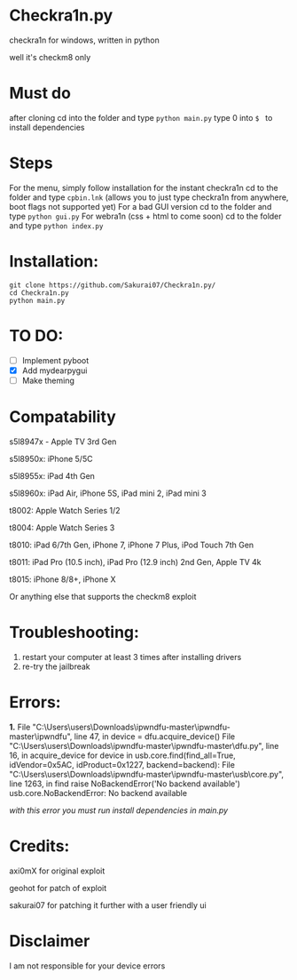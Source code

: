 # Checkra1n.py
 checkra1n for windows, written in python

well it's checkm8 only

# Must do
after cloning cd into the folder and type `python main.py`
type 0 into `$ ` to install dependencies

# Steps
For the menu, simply follow installation
for the instant checkra1n cd to the folder and type `cpbin.lnk` (allows you to just type checkra1n from anywhere, boot flags not supported yet)
For a bad GUI version cd to the folder and type `python gui.py`
For webra1n (css + html to come soon) cd to the folder and type `python index.py`

# Installation:
```
git clone https://github.com/Sakurai07/Checkra1n.py/
cd Checkra1n.py
python main.py
```

# TO DO:
- [ ] Implement pyboot
- [x] Add mydearpygui
- [ ] Make theming

# Compatability
s5l8947x - Apple TV 3rd Gen

s5l8950x: iPhone 5/5C

s5l8955x: iPad 4th Gen

s5l8960x: iPad Air, iPhone 5S, iPad mini 2, iPad mini 3

t8002: Apple Watch Series 1/2

t8004: Apple Watch Series 3

t8010: iPad 6/7th Gen, iPhone 7, iPhone 7 Plus, iPod Touch 7th Gen

t8011: iPad Pro (10.5 inch), iPad Pro (12.9 inch) 2nd Gen, Apple TV 4k

t8015: iPhone 8/8+, iPhone X

Or anything else that supports the checkm8 exploit

# Troubleshooting:
1. restart your computer at least 3 times after installing drivers
2. re-try the jailbreak

# Errors:
 **1.** File "C:\Users\users\Downloads\ipwndfu-master\ipwndfu-master\ipwndfu", line 47, in <module>
    device = dfu.acquire_device()
  File "C:\Users\users\Downloads\ipwndfu-master\ipwndfu-master\dfu.py", line 16, in acquire_device
    for device in usb.core.find(find_all=True, idVendor=0x5AC, idProduct=0x1227, backend=backend):
  File "C:\Users\users\Downloads\ipwndfu-master\ipwndfu-master\usb\core.py", line 1263, in find
    raise NoBackendError('No backend available')
usb.core.NoBackendError: No backend available

_with this error you must run install dependencies in main.py_

# Credits:
 axi0mX for original exploit
 
 geohot for patch of exploit
 
 sakurai07 for patching it further with a user friendly ui
 
 # Disclaimer
 I am not responsible for your device errors
